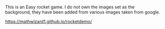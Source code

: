 This is an Easy rocket game.
I do not own the images set as the background, they have been added from various images taken from google.

https://mathwizard1.github.io/rocketdemo/
